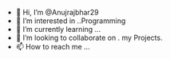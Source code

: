 - 👋 Hi, I’m @Anujrajbhar29
- 👀 I’m interested in ..Programming
- 🌱 I’m currently learning ...
- 💞️ I’m looking to collaborate on . my Projects.
- 📫 How to reach me ...

<!---
Anujrajbhar29/Anujrajbhar29 is a ✨ special ✨ repository because its `README.md` (this file) appears on your GitHub profile.
You can click the Preview link to take a look at your changes.
--->
